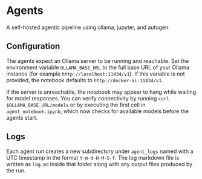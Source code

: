 # Agents
A self-hosted agentic pipeline using ollama, jupyter, and autogen.

## Configuration

The agents expect an Ollama server to be running and reachable. Set the
environment variable `OLLAMA_BASE_URL` to the full base URL of your Ollama
instance (for example `http://localhost:11434/v1`). If this variable is not
provided, the notebook defaults to `http://docker-ai:11434/v1`.

If the server is unreachable, the notebook may appear to hang while waiting for
model responses. You can verify connectivity by running `curl $OLLAMA_BASE_URL/models`
or by executing the first cell in `agent_notebook.ipynb`, which now checks for
available models before the agents start.

## Logs

Each agent run creates a new subdirectory under `agent_logs` named with a UTC timestamp in the format `Y-m-d-H-M-S-f`. The log markdown file is written as `log.md` inside that folder along with any output files produced by the run.
